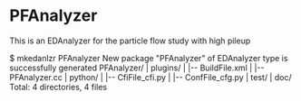PFAnalyzer
==========

This is an EDAnalyzer for the particle flow study with high pileup 

$  mkedanlzr PFAnalyzer
New package "PFAnalyzer" of EDAnalyzer type is successfully generated
PFAnalyzer/
|  plugins/
|  |-- BuildFile.xml
|  |-- PFAnalyzer.cc
|  python/
|  |-- CfiFile_cfi.py
|  |-- ConfFile_cfg.py
|  test/
|  doc/
Total: 4 directories, 4 files

